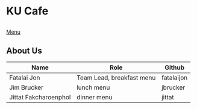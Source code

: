 # KU Cafe
##
[Menu](menu.md)

## About Us

| Name   | Role  | Github   |
|--------|-------|----------|
| Fatalai Jon | Team Lead, breakfast menu | fatalaijon |
| Jim Brucker | lunch menu | jbrucker |
| Jittat Fakcharoenphol | dinner menu | jittat |
